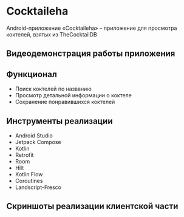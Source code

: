 # Cocktaileha

Android-приложение «Cocktaileha» – приложение для просмотра коктелей, взятых из TheCocktailDB




## Видеодемонстрация работы приложения













## Функционал

- Поиск коктелей по названию
- Просмотр детальной информации о коктеле
- Сохранение понравившихся коктелей


## Инструменты реализации 

- Android Studio
- Jetpack Compose
- Kotlin
- Retrofit
- Room
- Hilt
- Kotlin Flow
- Coroutines
- Landscript-Fresco


## Скриншоты реализации клиентской части




